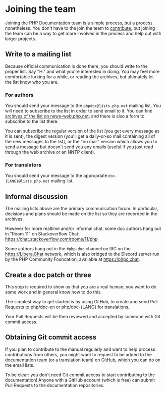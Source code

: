 # Joining the team

Joining the PHP Documentation team is a simple process, but a process nonetheless.
You don't have to the join the team to [contribute](contributing.md),
but joining the team can be a way to get more involved in the process
and help out with larger projects.

## Write to a mailing list
Because official communication is done there, you should write to the proper list.
Say "Hi" and what you're interested in doing. You may feel more comfortable lurking
for a while, or reading the archives, but ultimately let the list know who you are.

### For authors
You should send your message to the `phpdoc@lists.php.net` mailing list. You
will need to subscribe to the list in order to send email to it. You can find
[archives of the list on news-web.php.net](https://news-web.php.net/php.doc),
and there is also a form to subscribe to the list there.

You can subscribe the regular version of the list (you get every
message as it is sent), the digest version (you'll get a daily-or-so
mail containing all of the new messages to the list), or the "no mail"
version which allows you to send a message but doesn't send you any emails
(useful if you just read through the web archive or an NNTP client).

### For translators
You should send your message to the appropriate `doc-{LANG}@lists.php.net` mailing list.

## Informal discussion
The mailing lists above are the primary communication forum. In particular,
decisions and plans should be made on the list so they are recorded in the
archives.

However for more realtime and/or informal chat, some doc authors hang out in
"Room 11" on Stackoverflow Chat: https://chat.stackoverflow.com/rooms/11/php

Some authors hang out in the `#php-doc` channel on IRC on the
https://Libera.Chat network, which is also bridged to the Discord server run
by the PHP Community Foundation, available at https://phpc.chat.

## Create a doc patch or three
This step is required to show us that you are a real human, you want to do
some work and in general know how to do this.

The simplest way to get started is by using GitHub, to create and send Pull Requests
to [php/doc-en][doc-en] or php/doc-{LANG} for translations.

Your Pull Requests will be then reviewed and accepted by someone with Git commit access.

## Obtaining Git commit access
If you plan to contribute to the manual regularly and want to help process
contributions from others, you might want to request to be added to the
documentation team (or a translation team) on GitHub, which you can do on the
email lists.

To be clear: you don't need Git commit access to start contributing to the
documentation! Anyone with a GitHub account (which is free) can submit Pull
Requests to the documentation repositories.

[doc-en]: https://github.com/php/doc-en
